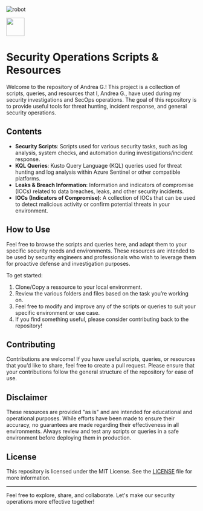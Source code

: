 

![robot](https://github.com/user-attachments/assets/bf90f9a7-daef-47a5-8ca1-05a1f78720f2)

<img src="https://github.com/user-attachments/assets/bf90f9a7-daef-47a5-8ca1-05a1f78720f2" width="48">

# Security Operations Scripts & Resources

Welcome to the repository of Andrea G.! This project is a collection of scripts, queries, and resources that I, Andrea G., have used during my security investigations and SecOps operations. The goal of this repository is to provide useful tools for threat hunting, incident response, and general security operations.

## Contents

- **Security Scripts**: Scripts used for various security tasks, such as log analysis, system checks, and automation during investigations/incident response.
- **KQL Queries**: Kusto Query Language (KQL) queries used for threat hunting and log analysis within Azure Sentinel or other compatible platforms.
- **Leaks & Breach Information**: Information and indicators of compromise (IOCs) related to data breaches, leaks, and other security incidents.
- **IOCs (Indicators of Compromise)**: A collection of IOCs that can be used to detect malicious activity or confirm potential threats in your environment.

## How to Use

Feel free to browse the scripts and queries here, and adapt them to your specific security needs and environments. These resources are intended to be used by security engineers and professionals who wish to leverage them for proactive defense and investigation purposes.

To get started:

1. Clone/Copy a ressource to your local environment.
2. Review the various folders and files based on the task you’re working on.
3. Feel free to modify and improve any of the scripts or queries to suit your specific environment or use case.
4. If you find something useful, please consider contributing back to the repository!

## Contributing

Contributions are welcome! If you have useful scripts, queries, or resources that you’d like to share, feel free to create a pull request. Please ensure that your contributions follow the general structure of the repository for ease of use.

## Disclaimer

These resources are provided "as is" and are intended for educational and operational purposes. While efforts have been made to ensure their accuracy, no guarantees are made regarding their effectiveness in all environments. Always review and test any scripts or queries in a safe environment before deploying them in production.

## License

This repository is licensed under the MIT License. See the [LICENSE](LICENSE) file for more information.

---

Feel free to explore, share, and collaborate. Let's make our security operations more effective together!

